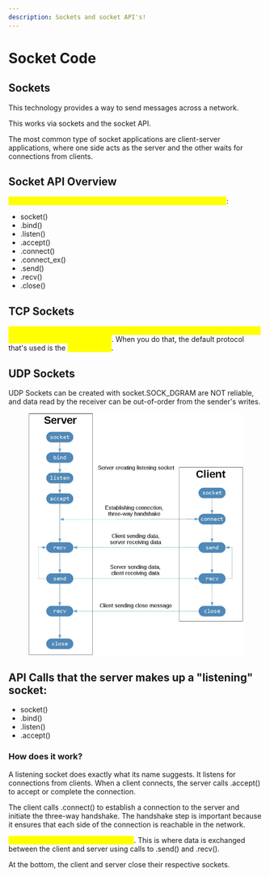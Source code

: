 ```yaml
---
description: Sockets and socket API's!
---
```


# Socket Code

## Sockets

This technology provides a way to send messages across a network.

This works via sockets and the socket API.

The most common type of socket applications are client-server applications, where one side acts as the server and the other waits for connections from clients.

## Socket API Overview

<mark style="color:yellow;">The primary socket API functions and methods in this module are</mark>:&#x20;

* socket()
* .bind()
* .listen()
* .accept()
* .connect()
* .connect\_ex()
* .send()
* .recv()
* .close()

## TCP Sockets

<mark style="color:yellow;">You can create a socket object using socket.socket(), specifying the socket type as socket.SOCK\_STREAM</mark>. When you do that, the default protocol that's used is the <mark style="color:yellow;">TCP Protocol</mark>.&#x20;

## UDP Sockets

UDP Sockets can be created with socket.SOCK\_DGRAM are NOT reliable, and data read by the receiver can be out-of-order from the sender's writes.

<figure><img src="../../.gitbook/assets/sockets-tcp-flow.webp" alt=""><figcaption></figcaption></figure>

## API Calls that the server makes up a "listening" socket:

* socket()
* .bind()
* .listen()
* .accept()

### How does it work?

A listening socket does exactly what its name suggests. It listens for connections from clients. When a client connects, the server calls .accept() to accept or complete the connection.

The client calls .connect() to establish a connection to the server and initiate the three-way handshake. The handshake step is important because it ensures that each side of the connection is reachable in the network.

<mark style="color:yellow;">In the middle is the round-trip section</mark>. This is where data is exchanged between the client and server using calls to .send() and .recv().

At the bottom, the client and server close their respective sockets.
